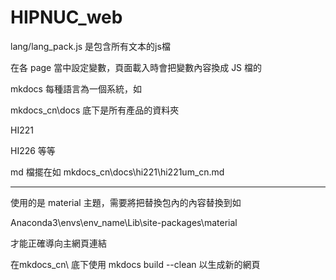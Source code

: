 # HIPNUC_web

lang/lang_pack.js 是包含所有文本的js檔

在各 page 當中設定變數，頁面載入時會把變數內容換成 JS 檔的

mkdocs 每種語言為一個系統，如

mkdocs_cn\docs 底下是所有產品的資料夾

HI221

HI226 等等

md 檔擺在如 mkdocs_cn\docs\hi221\hi221um_cn.md

--------------------------------------------------------------------------

使用的是 material 主題，需要將把替換包內的內容替換到如

Anaconda3\envs\env_name\Lib\site-packages\material

才能正確導向主網頁連結

在mkdocs_cn\  底下使用 mkdocs build --clean 以生成新的網頁